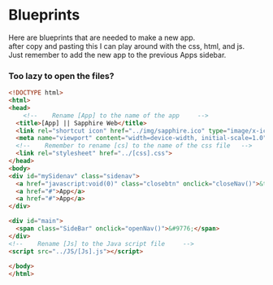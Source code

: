 


# Blueprints
Here are blueprints that are needed to make a new app.<br>
after copy and pasting this I can play around with the css, html, and js.<br>
Just remember to add the new app to the previous Apps sidebar.<br>

### Too lazy to open the files?
```html
<!DOCTYPE html>
<html>
<head>
    <!--    Rename [App] to the name of the app     -->
  <title>[App] || Sapphire Web</title>
  <link rel="shortcut icon" href="../img/sapphire.ico" type="image/x-icon">
  <meta name="viewport" content="width=device-width, initial-scale=1.0">
  <!--    Remember to rename [cs] to the name of the css file   -->
  <link rel="stylesheet" href="../[css].css">
</head>
<body>
<div id="mySidenav" class="sidenav">
  <a href="javascript:void(0)" class="closebtn" onclick="closeNav()">&times;</a>
  <a href="#">App</a>
  <a href="#">App</a>
</div>

<div id="main">
  <span class="SideBar" onclick="openNav()">&#9776;</span>
</div>
<!--    Rename [Js] to the Java script file     -->
<script src="../JS/[Js].js"></script>
   
</body>
</html> 
```